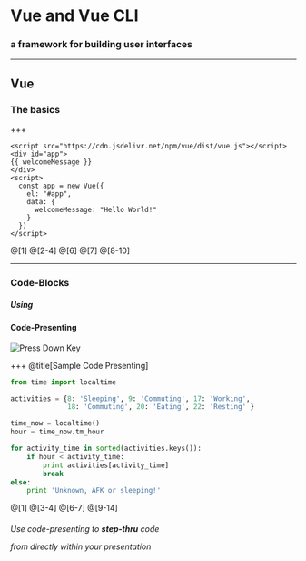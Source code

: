 # Vue and Vue CLI
### a framework for building user interfaces

---

## Vue
### The basics

+++

```
<script src="https://cdn.jsdelivr.net/npm/vue/dist/vue.js"></script>
<div id="app">
{{ welcomeMessage }}
</div>
<script>
  const app = new Vue({
    el: "#app",
    data: {
      welcomeMessage: "Hello World!"
    }
  })
</script>
```

@[1]
@[2-4]
@[6]
@[7]
@[8-10]

---

### Code-Blocks
##### Using
#### **Code-Presenting**

![Press Down Key](assets/down-arrow.png)

+++
@title[Sample Code Presenting]

```python
from time import localtime

activities = {8: 'Sleeping', 9: 'Commuting', 17: 'Working',
              18: 'Commuting', 20: 'Eating', 22: 'Resting' }

time_now = localtime()
hour = time_now.tm_hour

for activity_time in sorted(activities.keys()):
    if hour < activity_time:
        print activities[activity_time]
        break
else:
    print 'Unknown, AFK or sleeping!'
```

@[1]
@[3-4]
@[6-7]
@[9-14]

###### Use code-presenting to **step-thru** code <p> from directly within your presentation 
